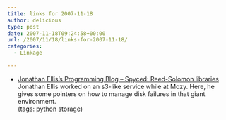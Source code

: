 ```yaml
---
title: links for 2007-11-18
author: delicious
type: post
date: 2007-11-18T09:24:58+00:00
url: /2007/11/18/links-for-2007-11-18/
categories:
  - Linkage

---
```

  * <div>
      <a href="http://spyced.blogspot.com/2007/11/reed-solomon-libraries.html">Jonathan Ellis&#8217;s Programming Blog &#8211; Spyced: Reed-Solomon libraries</a>
    </div>
    
    <div>
      Jonathan Ellis worked on an s3-like service while at Mozy. Here, he gives some pointers on how to manage disk failures in that giant environment.
    </div>
    
    <div>
      (tags: <a href="http://del.icio.us/tazzzzz/python">python</a> <a href="http://del.icio.us/tazzzzz/storage">storage</a>)
    </div>